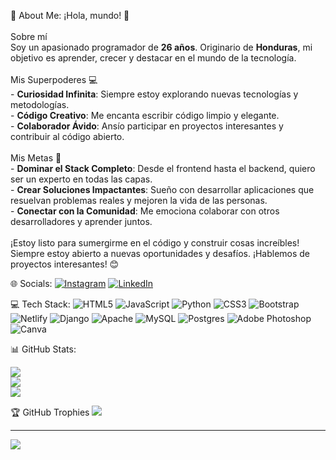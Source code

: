 💫 About Me:
¡Hola, mundo! 👋<br><br> Sobre mí<br>Soy un apasionado programador de **26 años**. Originario de **Honduras**, mi objetivo es aprender, crecer y destacar en el mundo de la tecnología.<br><br> Mis Superpoderes 💻<br>- **Curiosidad Infinita**: Siempre estoy explorando nuevas tecnologías y metodologías.<br>- **Código Creativo**: Me encanta escribir código limpio y elegante.<br>- **Colaborador Ávido**: Ansío participar en proyectos interesantes y contribuir al código abierto.<br><br> Mis Metas 🚀<br>- **Dominar el Stack Completo**: Desde el frontend hasta el backend, quiero ser un experto en todas las capas.<br>- **Crear Soluciones Impactantes**: Sueño con desarrollar aplicaciones que resuelvan problemas reales y mejoren la vida de las personas.<br>- **Conectar con la Comunidad**: Me emociona colaborar con otros desarrolladores y aprender juntos.<br><br>¡Estoy listo para sumergirme en el código y construir cosas increíbles! Siempre estoy abierto a nuevas oportunidades y desafíos. ¡Hablemos de proyectos interesantes! 😊<br>


🌐 Socials:
[![Instagram](https://img.shields.io/badge/Instagram-%23E4405F.svg?logo=Instagram&logoColor=white)](https://instagram.com/https://www.instagram.com/dear_cruz/) [![LinkedIn](https://img.shields.io/badge/LinkedIn-%230077B5.svg?logo=linkedin&logoColor=white)](https://linkedin.com/in/https://www.linkedin.com/in/dearcruz/) 

💻 Tech Stack:
![HTML5](https://img.shields.io/badge/html5-%23E34F26.svg?style=for-the-badge&logo=html5&logoColor=white) ![JavaScript](https://img.shields.io/badge/javascript-%23323330.svg?style=for-the-badge&logo=javascript&logoColor=%23F7DF1E) ![Python](https://img.shields.io/badge/python-3670A0?style=for-the-badge&logo=python&logoColor=ffdd54) ![CSS3](https://img.shields.io/badge/css3-%231572B6.svg?style=for-the-badge&logo=css3&logoColor=white) ![Bootstrap](https://img.shields.io/badge/bootstrap-%238511FA.svg?style=for-the-badge&logo=bootstrap&logoColor=white) ![Netlify](https://img.shields.io/badge/netlify-%23000000.svg?style=for-the-badge&logo=netlify&logoColor=#00C7B7) ![Django](https://img.shields.io/badge/django-%23092E20.svg?style=for-the-badge&logo=django&logoColor=white) ![Apache](https://img.shields.io/badge/apache-%23D42029.svg?style=for-the-badge&logo=apache&logoColor=white) ![MySQL](https://img.shields.io/badge/mysql-%2300000f.svg?style=for-the-badge&logo=mysql&logoColor=white) ![Postgres](https://img.shields.io/badge/postgres-%23316192.svg?style=for-the-badge&logo=postgresql&logoColor=white) ![Adobe Photoshop](https://img.shields.io/badge/adobe%20photoshop-%2331A8FF.svg?style=for-the-badge&logo=adobe%20photoshop&logoColor=white) ![Canva](https://img.shields.io/badge/Canva-%2300C4CC.svg?style=for-the-badge&logo=Canva&logoColor=white)

📊 GitHub Stats:

![](https://github-readme-stats.vercel.app/api?username=dearcruz&theme=synthwave&hide_border=false&include_all_commits=false&count_private=false)<br/>
![](https://github-readme-streak-stats.herokuapp.com/?user=dearcruz&theme=synthwave&hide_border=false)<br/>
![](https://github-readme-stats.vercel.app/api/top-langs/?username=dearcruz&theme=synthwave&hide_border=false&include_all_commits=false&count_private=false&layout=compact)

🏆 GitHub Trophies
![](https://github-profile-trophy.vercel.app/?username=dearcruz&theme=tokyonight&no-frame=false&no-bg=true&margin-w=4)

---
[![](https://visitcount.itsvg.in/api?id=dearcruz&icon=0&color=0)](https://visitcount.itsvg.in)

<!-- Proudly created with GPRM ( https://gprm.itsvg.in ) -->
